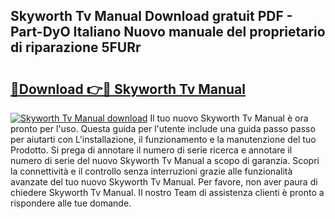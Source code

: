 ## Skyworth Tv Manual Download gratuit PDF - Part-DyO Italiano Nuovo manuale del proprietario di riparazione 5FURr

# <h2><a href="http://dfevg68.blite.top/?on=Skyworth+Tv+Manual">🔗Download 👉🔴 Skyworth Tv Manual</a></h2>

[![Skyworth Tv Manual download](https://i.imgur.com/lujVjoI.png)](http://dfevg68.blite.top/?on=Skyworth+Tv+Manual)
Il tuo nuovo Skyworth Tv Manual è ora pronto per l'uso. Questa guida per l'utente include una guida passo passo per aiutarti con L'installazione, il funzionamento e la manutenzione del tuo Prodotto. Si prega di annotare il numero di serie ricerca e annotare il numero di serie del nuovo Skyworth Tv Manual a scopo di garanzia. Scopri la connettività e il controllo senza interruzioni grazie alle funzionalità avanzate del tuo nuovo Skyworth Tv Manual. Per favore, non aver paura di chiedere Skyworth Tv Manual. Il nostro Team di assistenza clienti è pronto a rispondere alle tue domande.
